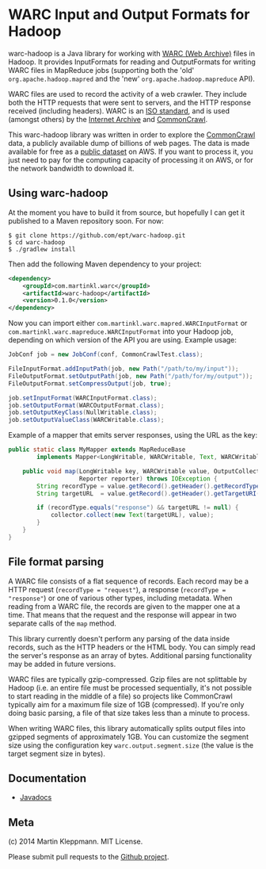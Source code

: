 WARC Input and Output Formats for Hadoop
========================================

warc-hadoop is a Java library for working with [WARC (Web Archive)](http://en.wikipedia.org/wiki/Web_ARChive)
files in Hadoop. It provides InputFormats for reading and OutputFormats for writing WARC files in
MapReduce jobs (supporting both the 'old' `org.apache.hadoop.mapred` and the 'new'
`org.apache.hadoop.mapreduce` API).

WARC files are used to record the activity of a web crawler. They include both the HTTP requests
that were sent to servers, and the HTTP response received (including headers). WARC is an
[ISO standard](http://bibnum.bnf.fr/warc/WARC_ISO_28500_version1_latestdraft.pdf), and is used
(amongst others) by the [Internet Archive](https://archive.org/details/ExampleArcAndWarcFiles)
and [CommonCrawl](http://commoncrawl.org/navigating-the-warc-file-format/).

This warc-hadoop library was written in order to explore the [CommonCrawl](http://commoncrawl.org/)
data, a publicly available dump of billions of web pages. The data is made available for free as
a [public dataset](https://aws.amazon.com/datasets/41740) on AWS. If you want to process it, you
just need to pay for the computing capacity of processing it on AWS, or for the network bandwidth to
download it.

Using warc-hadoop
-----------------

At the moment you have to build it from source, but hopefully I can get it published to a Maven
repository soon. For now:

    $ git clone https://github.com/ept/warc-hadoop.git
    $ cd warc-hadoop
    $ ./gradlew install

Then add the following Maven dependency to your project:

```xml
<dependency>
    <groupId>com.martinkl.warc</groupId>
    <artifactId>warc-hadoop</artifactId>
    <version>0.1.0</version>
</dependency>
```

Now you can import either `com.martinkl.warc.mapred.WARCInputFormat` or
`com.martinkl.warc.mapreduce.WARCInputFormat` into your Hadoop job, depending on which version of
the API you are using. Example usage:

```java
JobConf job = new JobConf(conf, CommonCrawlTest.class);

FileInputFormat.addInputPath(job, new Path("/path/to/my/input"));
FileOutputFormat.setOutputPath(job, new Path("/path/for/my/output"));
FileOutputFormat.setCompressOutput(job, true);

job.setInputFormat(WARCInputFormat.class);
job.setOutputFormat(WARCOutputFormat.class);
job.setOutputKeyClass(NullWritable.class);
job.setOutputValueClass(WARCWritable.class);
```

Example of a mapper that emits server responses, using the URL as the key:

```java
public static class MyMapper extends MapReduceBase
        implements Mapper<LongWritable, WARCWritable, Text, WARCWritable> {

    public void map(LongWritable key, WARCWritable value, OutputCollector<Text, WARCWritable> collector,
                    Reporter reporter) throws IOException {
        String recordType = value.getRecord().getHeader().getRecordType();
        String targetURL  = value.getRecord().getHeader().getTargetURI();

        if (recordType.equals("response") && targetURL != null) {
            collector.collect(new Text(targetURL), value);
        }
    }
}
```

File format parsing
-------------------

A WARC file consists of a flat sequence of records. Each record may be a HTTP request
(`recordType = "request"`), a response (`recordType = "response"`) or one of various other types,
including metadata. When reading from a WARC file, the records are given to the mapper one at a
time. That means that the request and the response will appear in two separate calls of the `map`
method.

This library currently doesn't perform any parsing of the data inside records, such as the HTTP
headers or the HTML body. You can simply read the server's response as an array of bytes.
Additional parsing functionality may be added in future versions.

WARC files are typically gzip-compressed. Gzip files are not splittable by Hadoop (i.e. an entire
file must be processed sequentially, it's not possible to start reading in the middle of a file) so
projects like CommonCrawl typically aim for a maximum file size of 1GB (compressed). If you're only
doing basic parsing, a file of that size takes less than a minute to process.

When writing WARC files, this library automatically splits output files into gzipped segments of
approximately 1GB. You can customize the segment size using the configuration key
`warc.output.segment.size` (the value is the target segment size in bytes).

Documentation
-------------

* [Javadocs](http://ept.github.io/warc-hadoop/docs/0.1.0/index.html)

Meta
----

(c) 2014 Martin Kleppmann. MIT License.

Please submit pull requests to the [Github project](https://github.com/ept/warc-hadoop).
